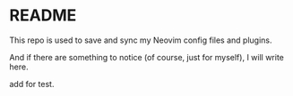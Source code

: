 # README

This repo is used to save and sync my Neovim config files and plugins.

And if there are something to notice (of course, just for myself), I will write here.

add for test.
